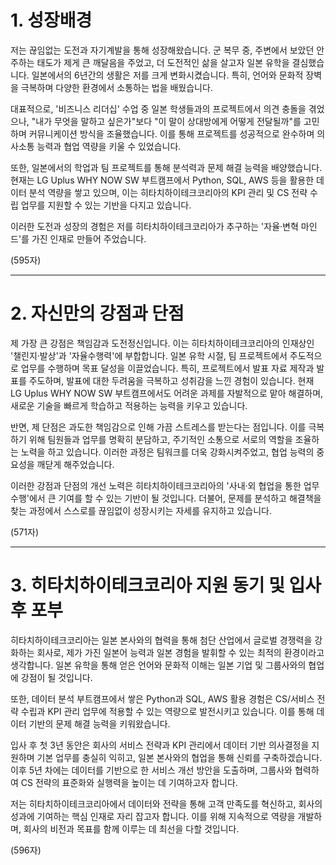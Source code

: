 

# 1. 성장배경

저는 끊임없는 도전과 자기계발을 통해 성장해왔습니다. 군 복무 중, 주변에서 보았던 안주하는 태도가 제게 큰 깨달음을 주었고, 더 도전적인 삶을 살고자 일본 유학을 결심했습니다. 일본에서의 6년간의 생활은 저를 크게 변화시켰습니다. 특히, 언어와 문화적 장벽을 극복하며 다양한 환경에서 소통하는 법을 배웠습니다.

대표적으로, '비즈니스 리더십' 수업 중 일본 학생들과의 프로젝트에서 의견 충돌을 겪었으나, "내가 무엇을 말하고 싶은가"보다 "이 말이 상대방에게 어떻게 전달될까"를 고민하며 커뮤니케이션 방식을 조율했습니다. 이를 통해 프로젝트를 성공적으로 완수하며 의사소통 능력과 협업 역량을 키울 수 있었습니다.

또한, 일본에서의 학업과 팀 프로젝트를 통해 분석력과 문제 해결 능력을 배양했습니다. 현재는 LG Uplus WHY NOW SW 부트캠프에서 Python, SQL, AWS 등을 활용한 데이터 분석 역량을 쌓고 있으며, 이는 히타치하이테크코리아의 KPI 관리 및 CS 전략 수립 업무를 지원할 수 있는 기반을 다지고 있습니다.

이러한 도전과 성장의 경험은 저를 히타치하이테크코리아가 추구하는 '자율·변혁 마인드'를 가진 인재로 만들어 주었습니다.

(595자)

---

# 2. 자신만의 강점과 단점

제 가장 큰 강점은 책임감과 도전정신입니다. 이는 히타치하이테크코리아의 인재상인 '챌린지·발상'과 '자율수행력'에 부합합니다. 일본 유학 시절, 팀 프로젝트에서 주도적으로 업무를 수행하며 목표 달성을 이끌었습니다. 특히, 프로젝트에서 발표 자료 제작과 발표를 주도하며, 발표에 대한 두려움을 극복하고 성취감을 느낀 경험이 있습니다. 현재 LG Uplus WHY NOW SW 부트캠프에서도 어려운 과제를 자발적으로 맡아 해결하며, 새로운 기술을 빠르게 학습하고 적용하는 능력을 키우고 있습니다.

반면, 제 단점은 과도한 책임감으로 인해 가끔 스트레스를 받는다는 점입니다. 이를 극복하기 위해 팀원들과 업무를 명확히 분담하고, 주기적인 소통으로 서로의 역할을 조율하는 노력을 하고 있습니다. 이러한 과정은 팀워크를 더욱 강화시켜주었고, 협업 능력의 중요성을 깨닫게 해주었습니다.

이러한 강점과 단점의 개선 노력은 히타치하이테크코리아의 '사내·외 협업을 통한 업무 수행'에서 큰 기여를 할 수 있는 기반이 될 것입니다. 더불어, 문제를 분석하고 해결책을 찾는 과정에서 스스로를 끊임없이 성장시키는 자세를 유지하고 있습니다.

(571자)

---

# 3. 히타치하이테크코리아 지원 동기 및 입사 후 포부

히타치하이테크코리아는 일본 본사와의 협력을 통해 첨단 산업에서 글로벌 경쟁력을 강화하는 회사로, 제가 가진 일본어 능력과 일본 경험을 발휘할 수 있는 최적의 환경이라고 생각합니다. 일본 유학을 통해 얻은 언어와 문화적 이해는 일본 기업 및 그룹사와의 협업에 강점이 될 것입니다.

또한, 데이터 분석 부트캠프에서 쌓은 Python과 SQL, AWS 활용 경험은 CS/서비스 전략 수립과 KPI 관리 업무에 적용할 수 있는 역량으로 발전시키고 있습니다. 이를 통해 데이터 기반의 문제 해결 능력을 키워왔습니다.

입사 후 첫 3년 동안은 회사의 서비스 전략과 KPI 관리에서 데이터 기반 의사결정을 지원하며 기본 업무를 충실히 익히고, 일본 본사와의 협업을 통해 신뢰를 구축하겠습니다. 이후 5년 차에는 데이터를 기반으로 한 서비스 개선 방안을 도출하며, 그룹사와 협력하여 CS 전략의 표준화와 실행력을 높이는 데 기여하고자 합니다.

저는 히타치하이테크코리아에서 데이터와 전략을 통해 고객 만족도를 혁신하고, 회사의 성과에 기여하는 핵심 인재로 자리 잡고자 합니다. 이를 위해 지속적으로 역량을 개발하며, 회사의 비전과 목표를 함께 이루는 데 최선을 다할 것입니다.

(596자)